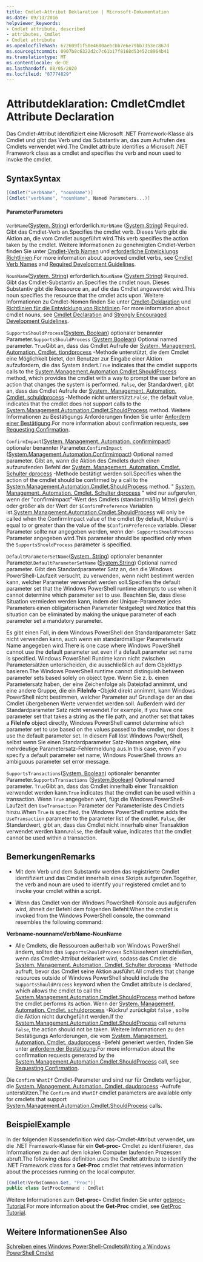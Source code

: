 ```yaml
---
title: Cmdlet-Attribut Deklaration | Microsoft-Dokumentation
ms.date: 09/13/2016
helpviewer_keywords:
- Cmdlet attribute, described
- attributes, Cmdlet
- Cmdlet attribute
ms.openlocfilehash: 672609f1f50e4600aebcbb7e6e79bb7353ec867d
ms.sourcegitcommit: 0907b8c6322d2c7c61b17f8168d53452c8964b41
ms.translationtype: MT
ms.contentlocale: de-DE
ms.lasthandoff: 08/05/2020
ms.locfileid: "87774829"
---
```

# <a name="cmdlet-attribute-declaration"></a><span data-ttu-id="5fe3d-102">Attributdeklaration: Cmdlet</span><span class="sxs-lookup"><span data-stu-id="5fe3d-102">Cmdlet Attribute Declaration</span></span>

<span data-ttu-id="5fe3d-103">Das Cmdlet-Attribut identifiziert eine Microsoft .NET Framework-Klasse als Cmdlet und gibt das Verb und das Substantiv an, das zum Aufrufen des Cmdlets verwendet wird.</span><span class="sxs-lookup"><span data-stu-id="5fe3d-103">The Cmdlet attribute identifies a Microsoft .NET Framework class as a cmdlet and specifies the verb and noun used to invoke the cmdlet.</span></span>

## <a name="syntax"></a><span data-ttu-id="5fe3d-104">Syntax</span><span class="sxs-lookup"><span data-stu-id="5fe3d-104">Syntax</span></span>

```csharp
[Cmdlet("verbName", "nounName")]
[Cmdlet("verbName", "nounName", Named Parameters...)]
```

#### <a name="parameters"></a><span data-ttu-id="5fe3d-105">Parameter</span><span class="sxs-lookup"><span data-stu-id="5fe3d-105">Parameters</span></span>

<span data-ttu-id="5fe3d-106">`VerbName`([System. String](/dotnet/api/System.String)) erforderlich.</span><span class="sxs-lookup"><span data-stu-id="5fe3d-106">`VerbName` ([System.String](/dotnet/api/System.String)) Required.</span></span> <span data-ttu-id="5fe3d-107">Gibt das Cmdlet-Verb an.</span><span class="sxs-lookup"><span data-stu-id="5fe3d-107">Specifies the cmdlet verb.</span></span> <span data-ttu-id="5fe3d-108">Dieses Verb gibt die Aktion an, die vom Cmdlet ausgeführt wird.</span><span class="sxs-lookup"><span data-stu-id="5fe3d-108">This verb specifies the action taken by the cmdlet.</span></span> <span data-ttu-id="5fe3d-109">Weitere Informationen zu genehmigten Cmdlet-Verben finden Sie unter [Cmdlet-Verb Namen](./approved-verbs-for-windows-powershell-commands.md) und [erforderliche Entwicklungs Richtlinien](./required-development-guidelines.md).</span><span class="sxs-lookup"><span data-stu-id="5fe3d-109">For more information about approved cmdlet verbs, see [Cmdlet Verb Names](./approved-verbs-for-windows-powershell-commands.md) and [Required Development Guidelines](./required-development-guidelines.md).</span></span>

<span data-ttu-id="5fe3d-110">`NounName`([System. String](/dotnet/api/System.String)) erforderlich.</span><span class="sxs-lookup"><span data-stu-id="5fe3d-110">`NounName` ([System.String](/dotnet/api/System.String)) Required.</span></span> <span data-ttu-id="5fe3d-111">Gibt das Cmdlet-Substantiv an.</span><span class="sxs-lookup"><span data-stu-id="5fe3d-111">Specifies the cmdlet noun.</span></span> <span data-ttu-id="5fe3d-112">Dieses Substantiv gibt die Ressource an, auf die das Cmdlet angewendet wird.</span><span class="sxs-lookup"><span data-stu-id="5fe3d-112">This noun specifies the resource that the cmdlet acts upon.</span></span> <span data-ttu-id="5fe3d-113">Weitere Informationen zu Cmdlet-Nomen finden Sie unter [Cmdlet-Deklaration](./cmdlet-class-declaration.md) und [Richtlinien für die Entwicklung von Richtlinien](./strongly-encouraged-development-guidelines.md).</span><span class="sxs-lookup"><span data-stu-id="5fe3d-113">For more information about cmdlet nouns, see [Cmdlet Declaration](./cmdlet-class-declaration.md) and [Strongly Encouraged Development Guidelines](./strongly-encouraged-development-guidelines.md).</span></span>

<span data-ttu-id="5fe3d-114">`SupportsShouldProcess`([System. Boolean](/dotnet/api/System.Boolean)) optionaler benannter Parameter.</span><span class="sxs-lookup"><span data-stu-id="5fe3d-114">`SupportsShouldProcess` ([System.Boolean](/dotnet/api/System.Boolean)) Optional named parameter.</span></span> <span data-ttu-id="5fe3d-115">`True`Gibt an, dass das Cmdlet Aufrufe der [System. Management. Automation. Cmdlet. tiondprocess](/dotnet/api/System.Management.Automation.Cmdlet.ShouldProcess) -Methode unterstützt, die dem Cmdlet eine Möglichkeit bietet, den Benutzer zur Eingabe einer Aktion aufzufordern, die das System ändert.</span><span class="sxs-lookup"><span data-stu-id="5fe3d-115">`True` indicates that the cmdlet supports calls to the [System.Management.Automation.Cmdlet.ShouldProcess](/dotnet/api/System.Management.Automation.Cmdlet.ShouldProcess) method, which provides the cmdlet with a way to prompt the user before an action that changes the system is performed.</span></span> <span data-ttu-id="5fe3d-116">`False`, der Standardwert, gibt an, dass das Cmdlet Aufrufe der [System. Management. Automation. Cmdlet. schuldprocess](/dotnet/api/System.Management.Automation.Cmdlet.ShouldProcess) -Methode nicht unterstützt.</span><span class="sxs-lookup"><span data-stu-id="5fe3d-116">`False`, the default value, indicates that the cmdlet does not support calls to the [System.Management.Automation.Cmdlet.ShouldProcess](/dotnet/api/System.Management.Automation.Cmdlet.ShouldProcess) method.</span></span> <span data-ttu-id="5fe3d-117">Weitere Informationen zu Bestätigungs Anforderungen finden Sie unter [Anfordern einer Bestätigung](./requesting-confirmation-from-cmdlets.md).</span><span class="sxs-lookup"><span data-stu-id="5fe3d-117">For more information about confirmation requests, see [Requesting Confirmation](./requesting-confirmation-from-cmdlets.md).</span></span>

<span data-ttu-id="5fe3d-118">`ConfirmImpact`([System. Management. Automation. confirmimpact](/dotnet/api/System.Management.Automation.ConfirmImpact)) optionaler benannter Parameter.</span><span class="sxs-lookup"><span data-stu-id="5fe3d-118">`ConfirmImpact` ([System.Management.Automation.Confirmimpact](/dotnet/api/System.Management.Automation.ConfirmImpact)) Optional named parameter.</span></span> <span data-ttu-id="5fe3d-119">Gibt an, wann die Aktion des Cmdlets durch einen aufzurufenden Befehl der [System. Management. Automation. Cmdlet. Schulter dprocess](/dotnet/api/System.Management.Automation.Cmdlet.ShouldProcess) -Methode bestätigt werden soll.</span><span class="sxs-lookup"><span data-stu-id="5fe3d-119">Specifies when the action of the cmdlet should be confirmed by a call to the [System.Management.Automation.Cmdlet.ShouldProcess](/dotnet/api/System.Management.Automation.Cmdlet.ShouldProcess) method.</span></span> <span data-ttu-id="5fe3d-120">" [System. Management. Automation. Cmdlet. Schulter dprocess](/dotnet/api/System.Management.Automation.Cmdlet.ShouldProcess) " wird nur aufgerufen, wenn der "confirmimpact"-Wert des Cmdlets (standardmäßig Mittel) gleich oder größer als der Wert der `$ConfirmPreference` Variablen ist.</span><span class="sxs-lookup"><span data-stu-id="5fe3d-120">[System.Management.Automation.Cmdlet.ShouldProcess](/dotnet/api/System.Management.Automation.Cmdlet.ShouldProcess) will only be called when the ConfirmImpact value of the cmdlet (by default, Medium) is equal to or greater than the value of the `$ConfirmPreference` variable.</span></span> <span data-ttu-id="5fe3d-121">Dieser Parameter sollte nur angegeben werden, wenn der- `SupportsShouldProcess` Parameter angegeben wird.</span><span class="sxs-lookup"><span data-stu-id="5fe3d-121">This parameter should be specified only when the `SupportsShouldProcess` parameter is specified.</span></span>

<span data-ttu-id="5fe3d-122">`DefaultParameterSetName`([System. String](/dotnet/api/System.String)) optionaler benannter Parameter.</span><span class="sxs-lookup"><span data-stu-id="5fe3d-122">`DefaultParameterSetName` ([System.String](/dotnet/api/System.String)) Optional named parameter.</span></span> <span data-ttu-id="5fe3d-123">Gibt den Standardparameter Satz an, den die Windows PowerShell-Laufzeit versucht, zu verwenden, wenn nicht bestimmt werden kann, welcher Parameter verwendet werden soll.</span><span class="sxs-lookup"><span data-stu-id="5fe3d-123">Specifies the default parameter set that the Windows PowerShell runtime attempts to use when it cannot determine which parameter set to use.</span></span> <span data-ttu-id="5fe3d-124">Beachten Sie, dass diese Situation vermieden werden kann, indem der Unique-Parameter jedes Parameters einen obligatorischen Parameter festgelegt wird.</span><span class="sxs-lookup"><span data-stu-id="5fe3d-124">Notice that this situation can be eliminated by making the unique parameter of each parameter set a mandatory parameter.</span></span>

<span data-ttu-id="5fe3d-125">Es gibt einen Fall, in dem Windows PowerShell den Standardparameter Satz nicht verwenden kann, auch wenn ein standardmäßiger Parametersatz Name angegeben wird.</span><span class="sxs-lookup"><span data-stu-id="5fe3d-125">There is one case where Windows PowerShell cannot use the default parameter set even if a default parameter set name is specified.</span></span> <span data-ttu-id="5fe3d-126">Windows PowerShell Runtime kann nicht zwischen Parametersätzen unterscheiden, die ausschließlich auf dem Objekttyp basieren.</span><span class="sxs-lookup"><span data-stu-id="5fe3d-126">The Windows PowerShell runtime cannot distinguish between parameter sets based solely on object type.</span></span> <span data-ttu-id="5fe3d-127">Wenn Sie z. b. einen Parametersatz haben, der eine Zeichenfolge als Dateipfad annimmt, und eine andere Gruppe, die ein **FileInfo** -Objekt direkt annimmt, kann Windows PowerShell nicht bestimmen, welcher Parameter auf Grundlage der an das Cmdlet übergebenen Werte verwendet werden soll. Außerdem wird der Standardparameter Satz nicht verwendet.</span><span class="sxs-lookup"><span data-stu-id="5fe3d-127">For example, if you have one parameter set that takes a string as the file path, and another set that takes a **FileInfo** object directly, Windows PowerShell cannot determine which parameter set to use based on the values passed to the cmdlet, nor does it use the default parameter set.</span></span> <span data-ttu-id="5fe3d-128">In diesem Fall löst Windows PowerShell, selbst wenn Sie einen Standardparameter Satz-Namen angeben, eine mehrdeutige Parametersatz-Fehlermeldung aus.</span><span class="sxs-lookup"><span data-stu-id="5fe3d-128">In this case, even if you specify a default parameter set name, Windows PowerShell throws an ambiguous parameter set error message.</span></span>

<span data-ttu-id="5fe3d-129">`SupportsTransactions`([System. Boolean](/dotnet/api/System.Boolean)) optionaler benannter Parameter.</span><span class="sxs-lookup"><span data-stu-id="5fe3d-129">`SupportsTransactions` ([System.Boolean](/dotnet/api/System.Boolean)) Optional named parameter.</span></span> <span data-ttu-id="5fe3d-130">`True`Gibt an, dass das Cmdlet innerhalb einer Transaktion verwendet werden kann.</span><span class="sxs-lookup"><span data-stu-id="5fe3d-130">`True` indicates that the cmdlet can be used within a transaction.</span></span> <span data-ttu-id="5fe3d-131">Wenn `True` angegeben wird, fügt die Windows PowerShell-Laufzeit den `UseTransaction` Parameter der Parameterliste des Cmdlets hinzu.</span><span class="sxs-lookup"><span data-stu-id="5fe3d-131">When `True` is specified, the Windows PowerShell runtime adds the `UseTransaction` parameter to the parameter list of the cmdlet.</span></span> <span data-ttu-id="5fe3d-132">`False`, der Standardwert, gibt an, dass das Cmdlet nicht innerhalb einer Transaktion verwendet werden kann.</span><span class="sxs-lookup"><span data-stu-id="5fe3d-132">`False`, the default value, indicates that the cmdlet cannot be used within a transaction.</span></span>

## <a name="remarks"></a><span data-ttu-id="5fe3d-133">Bemerkungen</span><span class="sxs-lookup"><span data-stu-id="5fe3d-133">Remarks</span></span>

- <span data-ttu-id="5fe3d-134">Mit dem Verb und dem Substantiv werden das registrierte Cmdlet identifiziert und das Cmdlet innerhalb eines Skripts aufgerufen.</span><span class="sxs-lookup"><span data-stu-id="5fe3d-134">Together, the verb and noun are used to identify your registered cmdlet and to invoke your cmdlet within a script.</span></span>

- <span data-ttu-id="5fe3d-135">Wenn das Cmdlet von der Windows PowerShell-Konsole aus aufgerufen wird, ähnelt der Befehl dem folgenden Befehl:</span><span class="sxs-lookup"><span data-stu-id="5fe3d-135">When the cmdlet is invoked from the Windows PowerShell console, the command resembles the following command:</span></span>

<span data-ttu-id="5fe3d-136">**Verbname-nounname**</span><span class="sxs-lookup"><span data-stu-id="5fe3d-136">**VerbName-NounName**</span></span>

- <span data-ttu-id="5fe3d-137">Alle Cmdlets, die Ressourcen außerhalb von Windows PowerShell ändern, sollten das `SupportsShouldProcess` Schlüsselwort einschließen, wenn das Cmdlet-Attribut deklariert wird, sodass das Cmdlet die [System. Management. Automation. Cmdlet. Schulter dprocess](/dotnet/api/System.Management.Automation.Cmdlet.ShouldProcess) -Methode aufruft, bevor das Cmdlet seine Aktion ausführt.</span><span class="sxs-lookup"><span data-stu-id="5fe3d-137">All cmdlets that change resources outside of Windows PowerShell should include the `SupportsShouldProcess` keyword when the Cmdlet attribute is declared, which allows the cmdlet to call the [System.Management.Automation.Cmdlet.ShouldProcess](/dotnet/api/System.Management.Automation.Cmdlet.ShouldProcess) method before the cmdlet performs its action.</span></span> <span data-ttu-id="5fe3d-138">Wenn der [System. Management. Automation. Cmdlet. schuldprocess](/dotnet/api/System.Management.Automation.Cmdlet.ShouldProcess) -Rückruf zurückgibt `false` , sollte die Aktion nicht durchgeführt werden.</span><span class="sxs-lookup"><span data-stu-id="5fe3d-138">If the [System.Management.Automation.Cmdlet.ShouldProcess](/dotnet/api/System.Management.Automation.Cmdlet.ShouldProcess) call returns `false`, the action should not be taken.</span></span> <span data-ttu-id="5fe3d-139">Weitere Informationen zu den Bestätigungs Anforderungen, die vom [System. Management. Automation. Cmdlet. daudprocess](/dotnet/api/System.Management.Automation.Cmdlet.ShouldProcess) -Befehl generiert werden, finden Sie unter [anfordern der Bestätigung](./requesting-confirmation-from-cmdlets.md).</span><span class="sxs-lookup"><span data-stu-id="5fe3d-139">For more information about the confirmation requests generated by the [System.Management.Automation.Cmdlet.ShouldProcess](/dotnet/api/System.Management.Automation.Cmdlet.ShouldProcess) call, see [Requesting Confirmation](./requesting-confirmation-from-cmdlets.md).</span></span>

<span data-ttu-id="5fe3d-140">Die `Confirm` `WhatIf` Cmdlet-Parameter und sind nur für Cmdlets verfügbar, die [System. Management. Automation. Cmdlet. daudprocess](/dotnet/api/System.Management.Automation.Cmdlet.ShouldProcess) -Aufrufe unterstützen.</span><span class="sxs-lookup"><span data-stu-id="5fe3d-140">The `Confirm` and `WhatIf` cmdlet parameters are available only for cmdlets that support [System.Management.Automation.Cmdlet.ShouldProcess](/dotnet/api/System.Management.Automation.Cmdlet.ShouldProcess) calls.</span></span>

## <a name="example"></a><span data-ttu-id="5fe3d-141">Beispiel</span><span class="sxs-lookup"><span data-stu-id="5fe3d-141">Example</span></span>

<span data-ttu-id="5fe3d-142">In der folgenden Klassendefinition wird das-Cmdlet-Attribut verwendet, um die .NET Framework-Klasse für ein **Get-proc-** Cmdlet zu identifizieren, das Informationen zu den auf dem lokalen Computer laufenden Prozessen abruft.</span><span class="sxs-lookup"><span data-stu-id="5fe3d-142">The following class definition uses the Cmdlet attribute to identify the .NET Framework class for a **Get-Proc** cmdlet that retrieves information about the processes running on the local computer.</span></span>

```csharp
[Cmdlet(VerbsCommon.Get, "Proc")]
public class GetProcCommand : Cmdlet
```

<span data-ttu-id="5fe3d-143">Weitere Informationen zum **Get-proc-** Cmdlet finden Sie unter [getproc-Tutorial](./getproc-tutorial.md).</span><span class="sxs-lookup"><span data-stu-id="5fe3d-143">For more information about the **Get-Proc** cmdlet, see [GetProc Tutorial](./getproc-tutorial.md).</span></span>

## <a name="see-also"></a><span data-ttu-id="5fe3d-144">Weitere Informationen</span><span class="sxs-lookup"><span data-stu-id="5fe3d-144">See Also</span></span>

[<span data-ttu-id="5fe3d-145">Schreiben eines Windows PowerShell-Cmdlets</span><span class="sxs-lookup"><span data-stu-id="5fe3d-145">Writing a Windows PowerShell Cmdlet</span></span>](./writing-a-windows-powershell-cmdlet.md)
